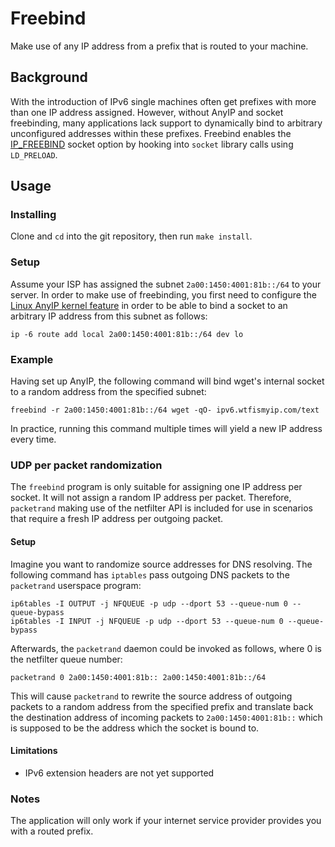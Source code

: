# Freebind
Make use of any IP address from a prefix that is routed to your machine.

## Background
With the introduction of IPv6 single machines often get prefixes with more than one IP address assigned. However, without AnyIP and socket freebinding, many applications lack support to dynamically bind to arbitrary unconfigured addresses within these prefixes. Freebind enables the [IP\_FREEBIND](http://man7.org/linux/man-pages/man7/ip.7.html) socket option by hooking into `socket` library calls using `LD_PRELOAD`.

## Usage
### Installing
Clone and `cd` into the git repository, then run `make install`.
### Setup
Assume your ISP has assigned the subnet `2a00:1450:4001:81b::/64` to your server. In order to make use of freebinding, you first need to configure the [Linux AnyIP kernel feature](https://git.kernel.org/cgit/linux/kernel/git/torvalds/linux.git/commit/?id=ab79ad14a2d51e95f0ac3cef7cd116a57089ba82) in order to be able to bind a socket to an arbitrary IP address from this subnet as follows:

```
ip -6 route add local 2a00:1450:4001:81b::/64 dev lo
```

### Example
Having set up AnyIP, the following command will bind wget's internal socket to a random address from the specified subnet:
```
freebind -r 2a00:1450:4001:81b::/64 wget -qO- ipv6.wtfismyip.com/text
```
In practice, running this command multiple times will yield a new IP address every time.

### UDP per packet randomization
The `freebind` program is only suitable for assigning one IP address per socket. It will not assign a random IP address per packet. Therefore, `packetrand` making use of the netfilter API is included for use in scenarios that require a fresh IP address per outgoing packet.

#### Setup
Imagine you want to randomize source addresses for DNS resolving. The following command has `iptables` pass outgoing DNS packets to the `packetrand` userspace program:
```
ip6tables -I OUTPUT -j NFQUEUE -p udp --dport 53 --queue-num 0 --queue-bypass
ip6tables -I INPUT -j NFQUEUE -p udp --dport 53 --queue-num 0 --queue-bypass
```
Afterwards, the `packetrand` daemon could be invoked as follows, where 0 is the netfilter queue number:
```
packetrand 0 2a00:1450:4001:81b:: 2a00:1450:4001:81b::/64
```
This will cause `packetrand` to rewrite the source address of outgoing packets to a random address from the specified prefix and translate back the destination address of incoming packets to `2a00:1450:4001:81b::` which is supposed to be the address which the socket is bound to.

#### Limitations
- IPv6 extension headers are not yet supported

### Notes
The application will only work if your internet service provider provides you with a routed prefix.
